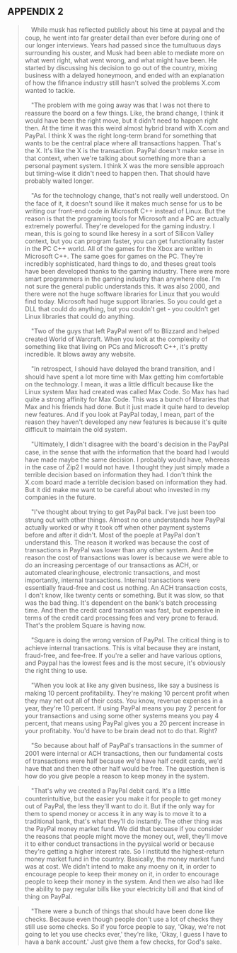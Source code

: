 APPENDIX 2
---

>　While musk has reflected publicly about his time at paypal and the coup, he went into far greater detail than ever before during one of our longer interviews. Years had passed since the tumultuous days surrounding his ouster, and Musk had been able to mediate more on what went right, what went wrong, and what might have been. He started by discussing his decision to go out of the country, mixing business with a delayed honeymoon, and ended with an explanation of how the fifnance industry still hasn't solved the problems X.com wanted to tackle.
>
>　"The problem with me going away was that I was not there to reassure the board on a few things. Like, the brand change, I think it would have been the right move, but it didn't need to happen right then. At the time it was this weird almost hybrid brand with X.com and PayPal. I think X was the right long-term brand for something that wants to be the central place where all transactions happen. That's the X. It's like the X is the transaction. PayPal doesn't make sense in that context, when we're talking about something more than a personal payment system. I think X was the more sensible approach but timing-wise it didn't need to happen then. That should have probably waited longer.
>
>　"As for the technology change, that's not really well understood. On the face of it, it doesn't sound like it makes much sense for us to be writing our front-end code in Microsoft C++ instead of Linux. But the reason is that the programing tools for Microsoft and a PC are actually extremely powerful. They're developed for the gaming industry. I mean, this is going to sound like heresy in a sort of Silicon Valley context, but you can program faster, you can get functionality faster in the PC C++ world. All of the games for the Xbox are written in Microsoft C++. The same goes for games on the PC. They're incredibly sophisticated, hard things to do, and theses great tools have been developed thanks to the gaming industry. There were more smart programmers in the gaming industry than anywhere else. I'm not sure the general public understands this. It was also 2000, and there were not the huge software libraries for Linux that you would find today. Microsoft had huge support libraries. So you could get a DLL that could do anything, but you couldn't get - you couldn't get Linux libraries that could do anything.
>
>　"Two of the guys that left PayPal went off to Blizzard and helped created World of Warcraft. When you look at the complexity of something like that living on PCs and Microsoft C++, it's pretty incredible. It blows away any website.
>
>　"In retrospect, I should have delayed the brand transition, and I should have spent a lot more time with Max getting him comfortable on the technology. I mean, it was a little difficult because like the Linux system Max had created was called Max Code. So Max has had quite a strong affinity for Max Code. This was a bunch of libraries that Max and his friends had done. But it just made it quite hard to develop new features. And if you look at PayPal today, I mean, part of the reason they haven't developed any new features is because it's quite difficult to maintain the old system.
>
>　"Ultimately, I didn't disagree with the board's decision in the PayPal case, in the sense that with the information that the board had I would have made maybe the same decision. I probably would have, whereas in the case of Zip2 I would not have. I thought they just simply made a terrible decision based on information they had. I don't think the X.com board made a terrible decision based on information they had. But it did make me want to be careful about who invested in my companies in the future.
>
>　"I've thought about trying to get PayPal back. I've just been too strung out with other things. Almost no one understands how PayPal actually worked or why it took off when other payment systems before and after it didn't. Most of the poeple at PayPal don't understand this. The reason it worked was because the cost of transactions in PayPal was lower than any other system. And the reason the cost of transactions was lower is because we were able to do an increasing percentage of our transactions as ACH, or automated clearinghouse, electronic transactions, and most importantly, internal transactions. Internal transactions were essentially fraud-free and cost us nothing. An ACH transaction costs, I don't know, like twenty cents or something. But it was slow, so that was the bad thing. It's dependent on the bank's batch processing time. And then the credit card transation was fast, but expensive in terms of the credit card processing fees and very prone to feraud. That's the problem Square is having now.
>
>　"Square is doing the wrong version of PayPal. The critical thing is to achieve internal transactions. This is vital because they are instant, fraud-free, and fee-free. If you're a seller and have various options, and Paypal has the lowest fees and is the most secure, it's obviously the right thing to use.
>
>　"When you look at like any given business, like say a business is making 10 percent profitability. They're making 10 percent profit when they may net out all of their costs. You know, revenue expenses in a year, they're 10 percent. If using PayPal means you pay 2 percent for your transactions and using some other systems means you pay 4 percent, that means using PayPal gives you a 20 percent  increase in your profitabity. You'd have to be brain dead not to do that. Right?
>
>　"So because about half of PayPal's transactions in the summer of 2001 were internal or ACH transactions, then our fundamental costs of transactions were half because we'd have half credit cards, we'd have that and then the other half would be free. The question then is how do you give people a reason to keep money in the system.

>
>　"That's why we created a PayPal debit card. It's a little counterintuitive, but the easier you make it for people to get money out of PayPal, the less they'll want to do it. But if the only way for them to spend money or access it in any way is to move it to a traditional bank, that's what they'll do instantly. The other thing was the PayPal money market fund. We did that becuase if you consider the reasons that people might move the money out, well, they'll move it to either conduct transactions in the pyysical world or because they're getting a higher interest rate. So I institutd the highest-return money market fund in the country. Basically, the money market fund was at cost. We didn't intend to make any moeny on it, in order to encourage people to keep their money on it, in order to encourage people to keep their money in the system. And then we also had like the ability to pay regular bills like your electricity bill and that kind of thing on PayPal.

>
>　"There were a bunch of things that should have been done like checks. Because even though people don't use a lot of checks they still use some checks. So if you force people to say, 'Okay, we're not going to let you use checks ever,' they're like, 'Okay, I guess I have to hava a bank account.' Just give them a few checks, for God's sake.